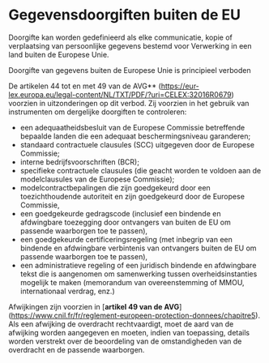 # Gegevensdoorgiften buiten de EU

Doorgifte kan worden gedefinieerd als elke communicatie, kopie of verplaatsing van persoonlijke gegevens bestemd voor Verwerking in een land buiten de Europese Unie.

Doorgifte van gegevens buiten de Europese Unie is principieel verboden &#x20;

De artikelen 44 tot en met 49 van de AVG** (https://eur-lex.europa.eu/legal-content/NL/TXT/PDF/?uri=CELEX:32016R0679) voorzien in uitzonderingen op dit verbod. Zij voorzien in het gebruik van instrumenten om dergelijke doorgiften te controleren:

* een adequaatheidsbesluit van de Europese Commissie betreffende bepaalde landen die een adequaat beschermingsniveau garanderen;
* standaard contractuele clausules (SCC) uitgegeven door de Europese Commissie;
* interne bedrijfsvoorschriften (BCR);
* specifieke contractuele clausules (die geacht worden te voldoen aan de modelclausules van de Europese Commissie);
* modelcontractbepalingen die zijn goedgekeurd door een toezichthoudende autoriteit en zijn goedgekeurd door de Europese Commissie,
* een goedgekeurde gedragscode (inclusief een bindende en afdwingbare toezegging door ontvangers van buiten de EU om passende waarborgen toe te passen),
* een goedgekeurde certificeringsregeling (met inbegrip van een bindende en afdwingbare verbintenis van ontvangers buiten de EU om passende waarborgen toe te passen),
* een administratieve regeling of een juridisch bindende en afdwingbare tekst die is aangenomen om samenwerking tussen overheidsinstanties mogelijk te maken (memorandum van overeenstemming of MMOU, internationaal verdrag, enz.)

Afwijkingen zijn voorzien in [**artikel 49 van de AVG**] (https://www.cnil.fr/fr/reglement-europeen-protection-donnees/chapitre5). Als een afwijking de overdracht rechtvaardigt, moet de aard van de afwijking worden aangegeven en moeten, indien van toepassing, details worden verstrekt over de beoordeling van de omstandigheden van de overdracht en de passende waarborgen.